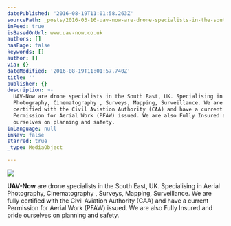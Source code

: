 ```yaml
---
datePublished: '2016-08-19T11:01:58.263Z'
sourcePath: _posts/2016-03-16-uav-now-are-drone-specialists-in-the-south-east-uk-specia.md
inFeed: true
isBasedOnUrl: www.uav-now.co.uk
authors: []
hasPage: false
keywords: []
author: []
via: {}
dateModified: '2016-08-19T11:01:57.740Z'
title: ''
publisher: {}
description: >-
  UAV-Now are drone specialists in the South East, UK. Specialising in Aerial
  Photography, Cinematography , Surveys, Mapping, Surveillance. We are fully
  certified with the Civil Aviation Authority (CAA) and have a current
  Permission for Aerial Work (PFAW) issued. We are also Fully Insured and pride
  ourselves on planning and safety.
inLanguage: null
inNav: false
starred: true
_type: MediaObject

---
```

![](https://s3-us-west-2.amazonaws.com/the-grid-img/p/a2167dfb2ecd922eb1886111498a9a338a4b60be.jpg)

**UAV-Now** are drone specialists in the South East, UK. Specialising in Aerial Photography, Cinematography , Surveys, Mapping, Surveillance. We are fully certified with the Civil Aviation Authority (CAA) and have a current Permission for Aerial Work (PFAW) issued. We are also Fully Insured and pride ourselves on planning and safety.
